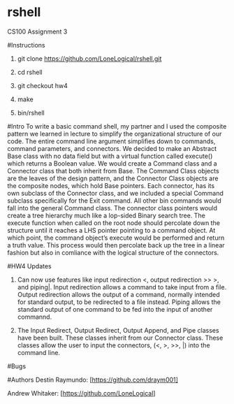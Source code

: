 # rshell
CS100 Assignment 3

#Instructions
1) git clone https://github.com/LoneLogical/rshell.git

2) cd rshell

3) git checkout hw4

4) make 

5) bin/rshell 

#Intro
To write a basic command shell, my partner and I used the composite pattern we learned in lecture to simplify the organizational structure of our code. The entire command line argument simplifies down to commands, command parameters, and connectors. We decided to make an Abstract Base class with no data field but with a virtual function called execute() which returns a Boolean value. We would create a Command class and a Connector class that both inherit from Base. The Command Class objects are the leaves of the design pattern, and the Connector Class objects are the composite nodes, which hold Base pointers. Each connector, has its own subclass of the Connector class, and we included a special Command subclass specifically for the Exit command. All other bin commands would fall into the general Command class. The connector class pointers would create a tree hierarchy much like a lop-sided Binary search tree. The execute function when called on the root node should percolate down the structure until it reaches a LHS pointer pointing to a command object. At which point, the command object’s execute would be performed and return a truth value. This process would then percolate back up the tree in a linear fashion but also in comliance with the logical structure of the connectors.

#HW4 Updates
1) Can now use features like input redirection <, output redirection >> >, and piping|. Input redirection allows a command to take input from a file. Output redirection allows the output of a command, normally intended for standard output, to be redirected to a file instead. Piping allows the standard output of one command to be fed into the input of another commannd.

2) The Input Redirect, Output Redirect, Output Append, and Pipe classes have been built. These classes inherit from our Connector class. These classes allow the user to input the connectors, (<, >, >>, |) into the command line.

#Bugs

#Authors
Destin Raymundo: [https://github.com/draym001]

Andrew Whitaker: [https://github.com/LoneLogical]
